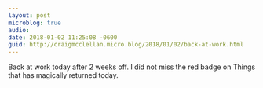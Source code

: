 ```yaml
---
layout: post
microblog: true
audio: 
date: 2018-01-02 11:25:08 -0600
guid: http://craigmcclellan.micro.blog/2018/01/02/back-at-work.html
---
```

Back at work today after 2 weeks off. I did not miss the red badge on Things that has magically returned today.
